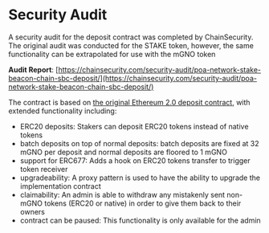 # Security Audit

A security audit for the deposit contract was completed by ChainSecurity. The original audit was conducted for the STAKE token, however, the same functionality can be extrapolated for use with the mGNO token

**Audit Report**: [https://chainsecurity.com/security-audit/poa-network-stake-beacon-chain-sbc-deposit/](https://chainsecurity.com/security-audit/poa-network-stake-beacon-chain-sbc-deposit/)

The contract is based on [the original Ethereum 2.0 deposit contract](https://github.com/ethereum/consensus-specs/blob/master/solidity\_deposit\_contract/deposit\_contract.sol), with extended functionality including:

* ERC20 deposits: Stakers can deposit ERC20 tokens instead of native tokens
* batch deposits on top of normal deposits: batch deposits are fixed at 32 mGNO per deposit and normal deposits are floored to 1 mGNO
* support for ERC677: Adds a hook on ERC20 tokens transfer to trigger token receiver
* upgradeability: A proxy pattern is used to have the ability to upgrade the implementation contract
* claimability: An admin is able to withdraw any mistakenly sent non-mGNO tokens (ERC20 or native) in order to give them back to their owners
* contract can be paused: This functionality is only available for the admin
